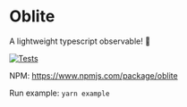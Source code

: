 # Oblite
A lightweight typescript observable! 👀

[![Tests](https://github.com/derbur/oblite/actions/workflows/tests.yml/badge.svg)](https://github.com/derbur/oblite/actions/workflows/tests.yml)

NPM: https://www.npmjs.com/package/oblite

Run example: `yarn example`